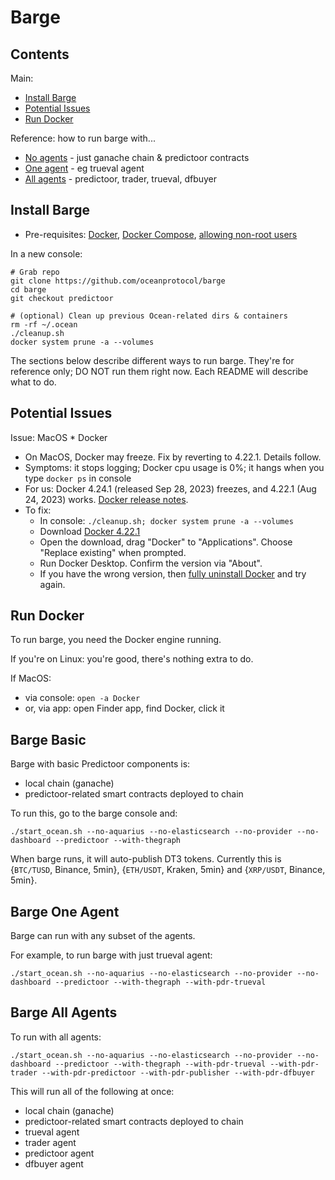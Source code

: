 <!--
Copyright 2023 Ocean Protocol Foundation
SPDX-License-Identifier: Apache-2.0
-->

# Barge

## Contents

Main:
- [Install Barge](#install-barge)
- [Potential Issues](#potential-issues)
- [Run Docker](#run-docker)

Reference: how to run barge with...
- [No agents](#barge-basic) - just ganache chain & predictoor contracts
- [One agent](#barge-one-agent) - eg trueval agent
- [All agents](#barge-all-agents) - predictoor, trader, trueval, dfbuyer


## Install Barge

- Pre-requisites: [Docker](https://docs.docker.com/engine/install/), [Docker Compose](https://docs.docker.com/compose/install/), [allowing non-root users](https://www.thegeekdiary.com/run-docker-as-a-non-root-user/)

In a new console:

```console
# Grab repo
git clone https://github.com/oceanprotocol/barge
cd barge
git checkout predictoor

# (optional) Clean up previous Ocean-related dirs & containers
rm -rf ~/.ocean
./cleanup.sh
docker system prune -a --volumes
```

The sections below describe different ways to run barge. They're for reference only; DO NOT run them right now. Each README will describe what to do.

## Potential Issues

Issue: MacOS * Docker 
- On MacOS, Docker may freeze. Fix by reverting to 4.22.1. Details follow.
- Symptoms: it stops logging; Docker cpu usage is 0%; it hangs when you type `docker ps` in console
- For us: Docker 4.24.1 (released Sep 28, 2023) freezes, and 4.22.1 (Aug 24, 2023) works. [Docker release notes](https://docs.docker.com/desktop/release-notes).
- To fix:
  - In console: `./cleanup.sh; docker system prune -a --volumes`
  - Download [Docker 4.22.1](https://docs.docker.com/desktop/release-notes/#4221)
  - Open the download, drag "Docker" to "Applications". Choose "Replace existing" when prompted.
  - Run Docker Desktop. Confirm the version via "About".
  - If you have the wrong version, then [fully uninstall Docker](https://www.makeuseof.com/how-to-uninstall-docker-desktop-mac/) and try again.

## Run Docker

To run barge, you need the Docker engine running. 

If you're on Linux: you're good, there's nothing extra to do.

If MacOS: 
- via console: `open -a Docker`
- or, via app: open Finder app, find Docker, click it

## Barge Basic

Barge with basic Predictoor components is:
- local chain (ganache)
- predictoor-related smart contracts deployed to chain

To run this, go to the barge console and:
```console
./start_ocean.sh --no-aquarius --no-elasticsearch --no-provider --no-dashboard --predictoor --with-thegraph
```

When barge runs, it will auto-publish DT3 tokens. Currently this is {`BTC/TUSD`, Binance, 5min}, {`ETH/USDT`, Kraken, 5min} and {`XRP/USDT`, Binance, 5min}.

## Barge One Agent

Barge can run with any subset of the agents.

For example, to run barge with just trueval agent:
```console
./start_ocean.sh --no-aquarius --no-elasticsearch --no-provider --no-dashboard --predictoor --with-thegraph --with-pdr-trueval
```

## Barge All Agents

To run with all agents:

```console
./start_ocean.sh --no-aquarius --no-elasticsearch --no-provider --no-dashboard --predictoor --with-thegraph --with-pdr-trueval --with-pdr-trader --with-pdr-predictoor --with-pdr-publisher --with-pdr-dfbuyer
```

This will run all of the following at once:
- local chain (ganache)
- predictoor-related smart contracts deployed to chain
- trueval agent
- trader agent
- predictoor agent
- dfbuyer agent

